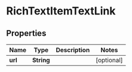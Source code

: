

# RichTextItemTextLink


## Properties

| Name | Type | Description | Notes |
|------------ | ------------- | ------------- | -------------|
|**url** | **String** |  |  [optional] |



